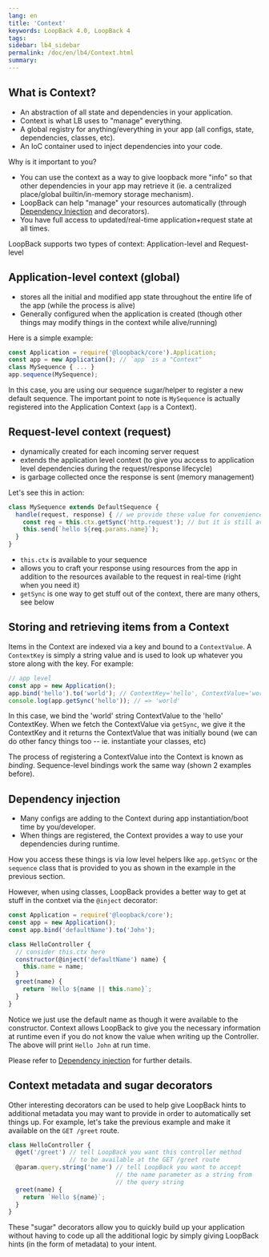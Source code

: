 ```yaml
---
lang: en
title: 'Context'
keywords: LoopBack 4.0, LoopBack 4
tags:
sidebar: lb4_sidebar
permalink: /doc/en/lb4/Context.html
summary:
---
```


## What is Context?

- An abstraction of all state and dependencies in your application.
- Context is what LB uses to "manage" everything.
- A global registry for anything/everything in your app (all configs, state, dependencies, classes, etc).
- An IoC container used to inject dependencies into your code.

Why is it important to you?

- You can use the context as a way to give loopback more "info" so that other dependencies in your app may retrieve it (ie. a centralized place/global builtin/in-memory storage mechanism).
- LoopBack can help "manage" your resources automatically (through [Dependency Injection](Dependency-injection.html) and decorators).
- You have full access to updated/real-time application+request state at all times.

LoopBack supports two types of context: Application-level and Request-level

## Application-level context (global)

- stores all the initial and modified app state throughout the entire life of the app (while the process is alive)
- Generally configured when the application is created (though other things may modify things in the context while alive/running)

Here is a simple example:

```js
const Application = require('@loopback/core').Application;
const app = new Application(); // `app` is a "Context"
class MySequence { ... }
app.sequence(MySequence);
```

In this case, you are using our sequence sugar/helper to register a new default sequence. The important point to note is `MySequence` is actually registered into the Application Context (`app` is a Context).

## Request-level context (request)

- dynamically created for each incoming server request
- extends the application level context (to give you access to application level dependencies during the request/response lifecycle)
- is garbage collected once the response is sent (memory management)

Let's see this in action:

```js
class MySequence extends DefaultSequence {
  handle(request, response) { // we provide these value for convenience (taken from the Context)
    const req = this.ctx.getSync('http.request'); // but it is still available in the sequence/request context
    this.send(`hello ${req.params.name}`);
  }
}
```

- `this.ctx` is available to your sequence
- allows you to craft your response using resources from the app in addition to the resources available to the request in real-time (right when you need it)
- `getSync` is one way to get stuff out of the context, there are many others, see below

## Storing and retrieving items from a Context

Items in the Context are indexed via a key and bound to a `ContextValue`. A `ContextKey` is simply a string value and is used to look up whatever you store along with the key. For example:

```js
// app level
const app = new Application();
app.bind('hello').to('world'); // ContextKey='hello', ContextValue='world'
console.log(app.getSync('hello')); // => 'world'
```

In this case, we bind the 'world' string ContextValue to the 'hello' ContextKey. When we fetch the ContextValue via `getSync`, we give it the ContextKey and it returns the ContextValue that was initially bound (we can do other fancy things too -- ie. instantiate your classes, etc)

The process of registering a ContextValue into the Context is known as _binding_. Sequence-level bindings work the same way (shown 2 examples before).

## Dependency injection

- Many configs are adding to the Context during app instantiation/boot time by you/developer.
- When things are registered, the Context provides a way to use your dependencies during runtime.

How you access these things is via low level helpers like `app.getSync` or the `sequence` class that is provided to you as shown in the example in the previous section.

However, when using classes, LoopBack provides a better way to get at stuff in the contxet via the `@inject` decorator:

```js
const Application = require('@loopback/core');
const app = new Application();
const app.bind('defaultName').to('John');

class HelloController {
  // consider this.ctx here
  constructor(@inject('defaultName') name) {
    this.name = name;
  }
  greet(name) {
    return `Hello ${name || this.name}`;
  }
}
```

Notice we just use the default name as though it were available to the constructor. Context allows LoopBack to give you the necessary information at runtime even if you do not know the value when writing up the Controller. The above will print `Hello John` at run time.

Please refer to [Dependency injection](Dependency-injection.html) for further details.

## Context metadata and sugar decorators

Other interesting decorators can be used to help give LoopBack hints to additional metadata you may want to provide in order to automatically set things up. For example, let's take the previous example and make it available on the `GET /greet` route.

```js
class HelloController {
  @get('/greet') // tell LoopBack you want this controller method
                 // to be available at the GET /greet route
  @param.query.string('name') // tell LoopBack you want to accept
                              // the name parameter as a string from
                              // the query string
  greet(name) {
    return `Hello ${name}`;
  }
}
```

These "sugar" decorators allow you to quickly build up your application without having to code up all the additional logic by simply giving LoopBack hints (in the form of metadata) to your intent.
